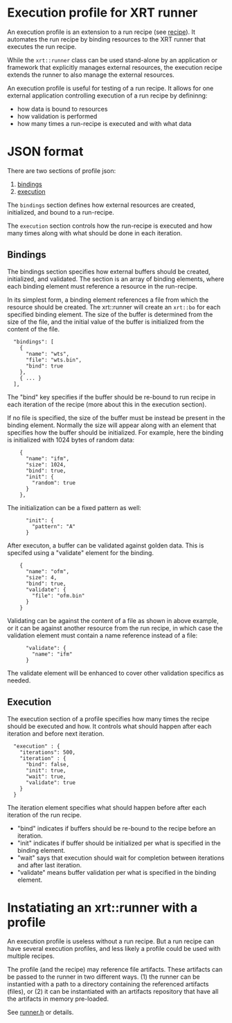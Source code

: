 <!-- SPDX-License-Identifier: Apache-2.0 -->
<!-- Copyright (C) 2025 Advanced Micro Devices, Inc. All rights reserved. -->
# Execution profile for XRT runner

An execution profile is an extension to a run recipe (see
[recipe](recipe.md)).  It automates the run recipe by binding
resources to the XRT runner that executes the run recipe.

While the `xrt::runner` class can be used stand-alone by an
application or framework that explicitly manages external resources,
the execution recipe extends the runner to also manage the external
resources.

An execution profile is useful for testing of a run recipe.  It allows
for one external application controlling execution of a run recipe by
defininng:

- how data is bound to resources
- how validation is performed
- how many times a run-recipe is executed and with what data

# JSON format

There are two sections of profile json:

1. [bindings](#bindings)
2. [execution](#execution)

The `bindings` section defines how external resources are created,
initialized, and bound to a run-recipe.

The `execution` section controls how the run-recipe is executed and
how many times along with what should be done in each iteration.

## Bindings

The bindings section specifies how external buffers should be created,
initialized, and validated. The section is an array of binding elements,
where each binding element must reference a resource in the run-recipe.

In its simplest form, a binding element references a file from which
the resource should be created.  The xrt::runner will create an
`xrt::bo` for each specified binding element.  The size of the buffer
is determined from the size of the file, and the initial value of 
the buffer is initialized from the content of the file.

```
  "bindings": [
    { 
      "name": "wts",
      "file": "wts.bin",
      "bind": true
    },
    { ... }
  ],
```

The "bind" key specifies if the buffer should be re-bound to run
recipe in each iteration of the recipe (more about this in the
execution section).

If no file is specified, the size of the buffer must be instead be
present in the binding element.  Normally the size will appear along
with an element that specifies how the buffer should be initialized.
For example, here the binding is initialized with 1024 bytes of random
data:

```
    {
      "name": "ifm",
      "size": 1024,
      "bind": true,
      "init": {
        "random": true
      }
    },
```

The initialization can be a fixed pattern as well:

```
      "init": {
        "pattern": "A"
      }
```

After executon, a buffer can be validated against golden data. This is
specifed using a "validate" element for the binding.

```
    {
      "name": "ofm",
      "size": 4,
      "bind": true,
      "validate": {
        "file": "ofm.bin"
      }
    }
```

Validating can be against the content of a file as shown in above
example, or it can be against another resource from the run recipe, in
which case the validation element must contain a name reference
instead of a file:

```
      "validate": {
        "name": "ifm"
      }
```

The validate element will be enhanced to cover other validation
specifics as needed.

## Execution

The execution section of a profile specifies how many times the recipe
should be executed and how.  It controls what should happen after each
iteration and before next iteration.

```
  "execution" : {
    "iterations": 500,
    "iteration" : {
      "bind": false,
      "init": true,
      "wait": true,
      "validate": true
    }
  }
```

The iteration element specifies what should happen before after each
iteration of the run recipe.  

- "bind" indicates if buffers should be re-bound to the
recipe before an iteration.
- "init" indicates if buffer should be initialized per what is
specified in the binding element.
- "wait" says that execution should wait for completion between
iterations and after last iteration.
- "validate" means buffer validation per what is specified in
the binding element.

# Instatiating an xrt::runner with a profile

An execution profile is useless without a run recipe.  But a run
recipe can have several execution profiles, and less likely a
profile could be used with multiple recipes.

The profile (and the recipe) may reference file artifacts. These
artifacts can be passed to the runner in two different ways. (1) the
runner can be instantied with a path to a directory containing the
referenced artifacts (files), or (2) it can be instantiated with an
artifacts repository that have all the artifacts in memory pre-loaded.

See [runner.h](runner.h) or details.


